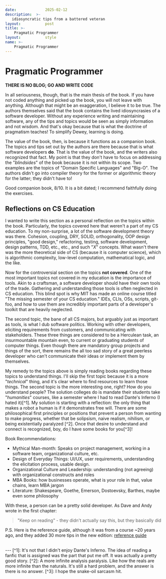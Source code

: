 ```yaml
---
date:             2025-02-12
description:  >-
   idiosyncratic tips from a battered veteran 
layout:           post
title: >-
    Pragmatic Programmer
layout:           style
name: >-
    Pragmatic Programmer
---
```

# Pragmatic Programmer

**THERE IS NO BLOG; GO AND WRITE CODE**

In all seriousness, though, that is the main thesis of the book. If you have not coded anything and picked up the book, you will not leave with anything. Although that might be an exaggeration, I believe it to be true. The authors themselves said that the book contains the lived idiosyncrasies of a software developer. Without any experience writing and maintaining software, any of the tips and topics would be seen as simply information and not wisdom. And that's okay because that is what the doctrine of pragmatism teaches! To simplify Dewey, learning is doing.

The value of the book, then, is because it functions as a companion book. The topics and tips set out by the authors are there because that is what software developers **do**. That is the value of the book, and the writers also recognized that fact. My point is that they don't have to focus on addressing the "*blindsides*" of the book because it is not within its scope. Two examples are the topics of "Domain Specific Languages" and "Big-O". The authors didn't go into compiler theory for the former or algorithmic theory for the latter; they didn't have to!

Good companion book, 8/10. It is a bit dated; I recommend faithfully doing the exercises.

## Reflections on CS Education

I wanted to write this section as a personal reflection on the topics within the book. Particularly, the topics covered here that weren't a part of my CS education. To my non-surprise, a lot of the software development theory was there. Cohesion, coupling, DRY, SOLID, orthogonality, OOP design principles, "good design," refactoring, testing, software development, design patterns, TDD, etc., etc., and such "*X*" concepts. What wasn't there was the more theoretical side of CS (because it is computer science), which is algorithmic complexity, low-level computation, mathematical logic, and the like.

Now for the controversial section on the topics **not covered**. One of the most important topics not covered in my education is the importance of tools. Akin to a craftsman, a software developer should have their own tools of the trade. Gathering and understanding those tools is often neglected in CS education. This blind spot is why MIT has made an online course titled "The missing semester of your CS education." IDEs, CLIs, OSs, scripts, git-foo, and how to use them are incredibly important parts of a developer's toolkit that are heavily neglected.

The second topic, the bane of all CS majors, but arguably just as important as tools, is what I dub software politics. Working with other developers, eliciting requirements from customers, and communicating with stakeholders. These three things are considered to be a Herculean task, an insurmountable mountain even, to current or graduating students of computer things. Even though there are mandatory group projects and things of the sort, there remains the all too sad story of a great peerless developer who can't communicate their ideas or implement them by themselves.

My remedy to the topics above is simply reading books regarding these topics to understand things. I'll skip the first topic because it is a more "*technical*" thing, and it's clear where to find resources to learn those things. The second topic is the more interesting one, right? How do you understand people? The solution colleges do is mandate their students take "*humanities*" courses, like a semester where I had to read Dante's Inferno (I hated it)[^1]. My solution is starting with a reflection: the only thing that makes a robot a human is if it demonstrates free will. There are some philosophical first principles or positions that prevent a person from wanting to make progress, whether that be solipsism, naive realism, nihilism, or being existentially paralyzed [^2]. Once that desire to understand and connect is recognized, boy, do I have some books for you[^3]!

Book Recommendations:

* Mythical Man-month: Speaks on project management, working in a software team, organizational culture, etc.
* Design of Everyday Things: UI/UX, user requirements, understanding the elicitation process, usable design.
* Organizational Culture and Leadership: understanding (not agreeing) with organizational constructs and roles
* MBA Books: how businesses operate, what is your role in that, value chains, learn MBA jargon
* Literature: Shakespeare, Goethe, Emerson, Dostoevsky, Barthes, maybe even some philosophy

With these, a person can be a pretty solid developer. As Dave and Andy wrote in the first chapter:

> "Keep on reading" - they didn't actually say this, but they basically did

P.S. Here is the reference guide, although it was from a course ~20 years ago, and they added 30 more tips in the new edition: [reference guide](https://www.khoury.northeastern.edu/home/lieber/courses/csg110/sp08/Pragmatic%20Quick%20Reference.htm)

<br/>
---
[^1]: It's not that I didn't enjoy Dante's Inferno. The idea of reading a fanfic that is assigned was the part that put me off. It was actually a pretty good story.
[^2]: A more infinite analysis paralysis. Like how the reals are more infinite than the naturals. It's still a hard problem, and the answer is there is no answer.
[^3]: I hope the snake-oil sarcasm hit.